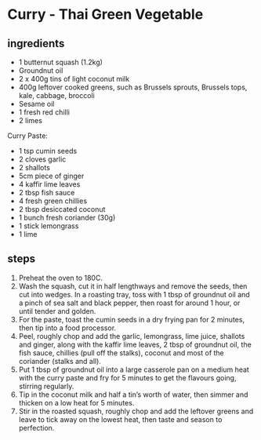 # Curry - Thai Green Vegetable

## ingredients

- 1 butternut squash (1.2kg)
- Groundnut oil
- 2 x 400g tins of light coconut milk
- 400g leftover cooked greens, such as Brussels sprouts, Brussels tops, kale, cabbage, broccoli
- Sesame oil
- 1 fresh red chilli
- 2 limes

Curry Paste:

- 1 tsp cumin seeds
- 2 cloves garlic
- 2 shallots
- 5cm piece of ginger
- 4 kaffir lime leaves
- 2 tbsp fish sauce
- 4 fresh green chillies
- 2 tbsp desiccated coconut
- 1 bunch fresh coriander (30g)
- 1 stick lemongrass
- 1 lime

## steps

1. Preheat the oven to 180C.
2. Wash the squash, cut it in half lengthways and remove the seeds, then cut into wedges. In a roasting tray, toss with 1 tbsp of groundnut oil and a pinch of sea salt and black pepper, then roast for around 1 hour, or until tender and golden.
3. For the paste, toast the cumin seeds in a dry frying pan for 2 minutes, then tip into a food processor.
4. Peel, roughly chop and add the garlic, lemongrass, lime juice, shallots and ginger, along with the kaffir lime leaves, 2 tbsp of groundnut oil, the fish sauce, chillies (pull off the stalks), coconut and most of the coriander (stalks and all).
5. Put 1 tbsp of groundnut oil into a large casserole pan on a medium heat with the curry paste and fry for 5 minutes to get the flavours going, stirring regularly.
6. Tip in the coconut milk and half a tin’s worth of water, then simmer and thicken on a low heat for 5 minutes.
7. Stir in the roasted squash, roughly chop and add the leftover greens and leave to tick away on the lowest heat, then taste and season to perfection.

